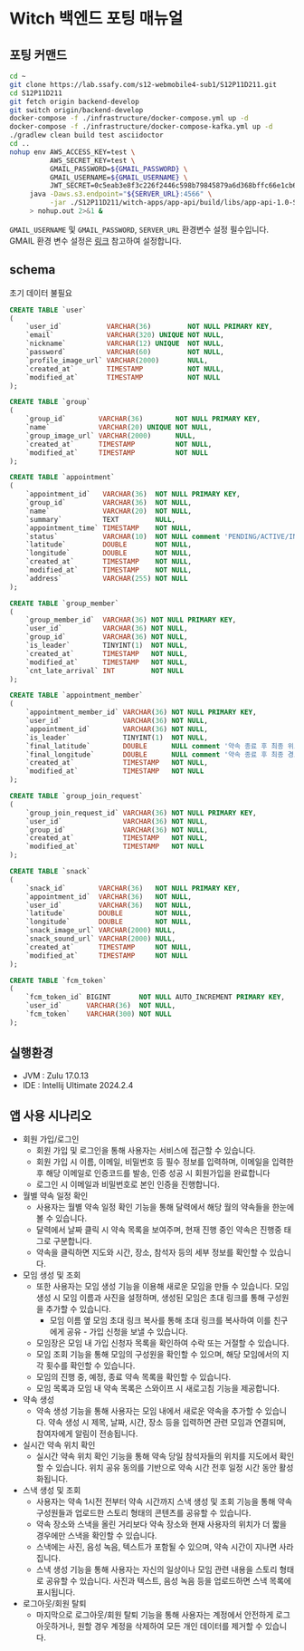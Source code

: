 # Witch 백엔드 포팅 매뉴얼

## 포팅 커맨드

```sh
cd ~
git clone https://lab.ssafy.com/s12-webmobile4-sub1/S12P11D211.git
cd S12P11D211
git fetch origin backend-develop
git switch origin/backend-develop
docker-compose -f ./infrastructure/docker-compose.yml up -d
docker-compose -f ./infrastructure/docker-compose-kafka.yml up -d
./gradlew clean build test asciidoctor
cd ..
nohup env AWS_ACCESS_KEY=test \
          AWS_SECRET_KEY=test \
          GMAIL_PASSWORD=${GMAIL_PASSWORD} \
          GMAIL_USERNAME=${GMAIL_USERNAME} \
          JWT_SECRET=0c5eab3e8f3c226f2446c598b79845879a6d368bffc66e1cb6ad8d70829448ee \
     java -Daws.s3.endpoint="${SERVER_URL}:4566" \
          -jar ./S12P11D211/witch-apps/app-api/build/libs/app-api-1.0-SNAPSHOT-boot.jar \
     > nohup.out 2>&1 &
```

`GMAIL_USERNAME` 및 `GMAIL_PASSWORD`, `SERVER_URL` 환경변수 설정 필수입니다. GMAIL 환경 변수 설정은 [링크](https://adjh54.tistory.com/597) 참고하여 설정합니다.

## schema

초기 데이터 불필요

```sql
CREATE TABLE `user`
(
    `user_id`           VARCHAR(36)         NOT NULL PRIMARY KEY,
    `email`             VARCHAR(320) UNIQUE NOT NULL,
    `nickname`          VARCHAR(12) UNIQUE  NOT NULL,
    `password`          VARCHAR(60)         NOT NULL,
    `profile_image_url` VARCHAR(2000)       NULL,
    `created_at`        TIMESTAMP           NOT NULL,
    `modified_at`       TIMESTAMP           NOT NULL
);

CREATE TABLE `group`
(
    `group_id`        VARCHAR(36)        NOT NULL PRIMARY KEY,
    `name`            VARCHAR(20) UNIQUE NOT NULL,
    `group_image_url` VARCHAR(2000)      NULL,
    `created_at`      TIMESTAMP          NOT NULL,
    `modified_at`     TIMESTAMP          NOT NULL
);

CREATE TABLE `appointment`
(
    `appointment_id`   VARCHAR(36)  NOT NULL PRIMARY KEY,
    `group_id`         VARCHAR(36)  NOT NULL,
    `name`             VARCHAR(20)  NOT NULL,
    `summary`          TEXT         NULL,
    `appointment_time` TIMESTAMP    NOT NULL,
    `status`           VARCHAR(10)  NOT NULL comment 'PENDING/ACTIVE/INACTIVE',
    `latitude`         DOUBLE       NOT NULL,
    `longitude`        DOUBLE       NOT NULL,
    `created_at`       TIMESTAMP    NOT NULL,
    `modified_at`      TIMESTAMP    NOT NULL,
    `address`          VARCHAR(255) NOT NULL
);

CREATE TABLE `group_member`
(
    `group_member_id`  VARCHAR(36) NOT NULL PRIMARY KEY,
    `user_id`          VARCHAR(36) NOT NULL,
    `group_id`         VARCHAR(36) NOT NULL,
    `is_leader`        TINYINT(1)  NOT NULL,
    `created_at`       TIMESTAMP   NOT NULL,
    `modified_at`      TIMESTAMP   NOT NULL,
    `cnt_late_arrival` INT         NOT NULL
);

CREATE TABLE `appointment_member`
(
    `appointment_member_id` VARCHAR(36) NOT NULL PRIMARY KEY,
    `user_id`               VARCHAR(36) NOT NULL,
    `appointment_id`        VARCHAR(36) NOT NULL,
    `is_leader`             TINYINT(1)  NOT NULL,
    `final_latitude`        DOUBLE      NULL comment '약속 종료 후 최종 위도',
    `final_longitude`       DOUBLE      NULL comment '약속 종료 후 최종 경도',
    `created_at`            TIMESTAMP   NOT NULL,
    `modified_at`           TIMESTAMP   NOT NULL
);

CREATE TABLE `group_join_request`
(
    `group_join_request_id` VARCHAR(36) NOT NULL PRIMARY KEY,
    `user_id`               VARCHAR(36) NOT NULL,
    `group_id`              VARCHAR(36) NOT NULL,
    `created_at`            TIMESTAMP   NOT NULL,
    `modified_at`           TIMESTAMP   NOT NULL
);

CREATE TABLE `snack`
(
    `snack_id`        VARCHAR(36)   NOT NULL PRIMARY KEY,
    `appointment_id`  VARCHAR(36)   NOT NULL,
    `user_id`         VARCHAR(36)   NOT NULL,
    `latitude`        DOUBLE        NOT NULL,
    `longitude`       DOUBLE        NOT NULL,
    `snack_image_url` VARCHAR(2000) NULL,
    `snack_sound_url` VARCHAR(2000) NULL,
    `created_at`      TIMESTAMP     NOT NULL,
    `modified_at`     TIMESTAMP     NOT NULL
);

CREATE TABLE `fcm_token`
(
    `fcm_token_id` BIGINT       NOT NULL AUTO_INCREMENT PRIMARY KEY,
    `user_id`      VARCHAR(36)  NOT NULL,
    `fcm_token`    VARCHAR(300) NOT NULL
);

```

## 실행환경

- JVM : Zulu 17.0.13
- IDE : Intellij Ultimate 2024.2.4

## 앱 사용 시나리오

- 회원 가입/로그인
    - 회원 가입 및 로그인을 통해 사용자는 서비스에 접근할 수 있습니다.
    - 회원 가입 시 이름, 이메일, 비밀번호 등 필수 정보를 입력하며, 이메일을 입력한 후 해당 이메일로 인증코드를 발송, 인증 성공 시 회원가입을 완료합니다
    - 로그인 시 이메일과 비밀번호로 본인 인증을 진행합니다.
- 월별 약속 일정 확인
    - 사용자는 월별 약속 일정 확인 기능을 통해 달력에서 해당 월의 약속들을 한눈에 볼 수 있습니다.
    - 달력에서 날짜 클릭 시 약속 목록을 보여주며, 현재 진행 중인 약속은 진행중 태그로 구분합니다.
    - 약속을 클릭하면 지도와 시간, 장소, 참석자 등의 세부 정보를 확인할 수 있습니다.
- 모임 생성 및 조회
    - 또한 사용자는 모임 생성 기능을 이용해 새로운 모임을 만들 수 있습니다. 모임 생성 시 모임 이름과 사진을 설정하며, 생성된 모임은 초대 링크를 통해 구성원을 추가할 수 있습니다.
        - 모임 이름 옆 모임 초대 링크 복사를 통해 초대 링크를 복사하여 이를 친구에게 공유 - 가입 신청을 보낼 수 있습니다.
    - 모임장은 모임 내 가입 신청자 목록을 확인하여 수락 또는 거절할 수 있습니다.
    - 모임 조회 기능을 통해 모임의 구성원을 확인할 수 있으며, 해당 모임에서의 지각 횟수를 확인할 수 있습니다.
    - 모임의 진행 중, 예정, 종료 약속 목록을 확인할 수 있습니다.
    - 모임 목록과 모임 내 약속 목록은 스와이프 시 새로고침 기능을 제공합니다.
- 약속 생성
    - 약속 생성 기능을 통해 사용자는 모임 내에서 새로운 약속을 추가할 수 있습니다. 약속 생성 시 제목, 날짜, 시간, 장소 등을 입력하면 관련 모임과 연결되며, 참여자에게 알림이 전송됩니다.
- 실시간 약속 위치 확인
    - 실시간 약속 위치 확인 기능을 통해 약속 당일 참석자들의 위치를 지도에서 확인할 수 있습니다. 위치 공유 동의를 기반으로 약속 시간 전후 일정 시간 동안 활성화됩니다.
- 스낵 생성 및 조회
    - 사용자는 약속 1시전 전부터 약속 시간까지 스낵 생성 및 조회 기능을 통해 약속 구성원들과 업로드한 스토리 형태의 콘텐츠를 공유할 수 있습니다.
    - 약속 장소와 스낵을 올린 거리보다 약속 장소와 현재 사용자의 위치가 더 짧을 경우에만 스낵을 확인할 수 있습니다.
    - 스낵에는 사진, 음성 녹음, 텍스트가 포함될 수 있으며, 약속 시간이 지나면 사라집니다.
    - 스낵 생성 기능을 통해 사용자는 자신의 일상이나 모임 관련 내용을 스토리 형태로 공유할 수 있습니다. 사진과 텍스트, 음성 녹음 등을 업로드하면 스낵 목록에 표시됩니다.
- 로그아웃/회원 탈퇴
    - 마지막으로 로그아웃/회원 탈퇴 기능을 통해 사용자는 계정에서 안전하게 로그아웃하거나, 원할 경우 계정을 삭제하여 모든 개인 데이터를 제거할 수 있습니다.